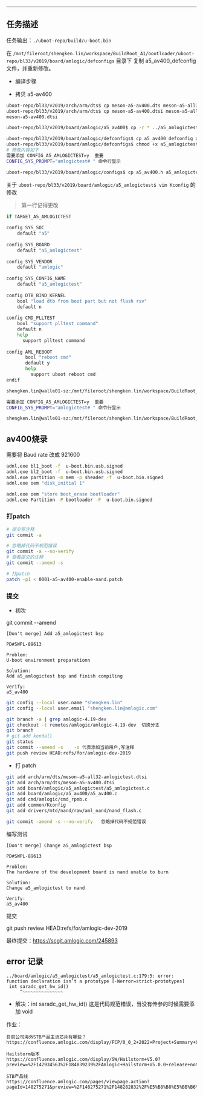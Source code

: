 
----

## 任务描述

任务输出：`./uboot-repo/build/u-boot.bin`

在 `/mnt/fileroot/shengken.lin/workspace/BuildRoot_A1/bootloader/uboot-repo/bl33/v2019/board/amlogic/defconfigs` 目录下 复制 a5_av400_defconfig 文件，并重新修改。

- 编译步骤

- 拷贝 a5-av400

```sh
uboot-repo/bl33/v2019/arch/arm/dts$ cp meson-a5-av400.dts meson-a5-all32-amlogictest.dts
uboot-repo/bl33/v2019/arch/arm/dts$ cp meson-a5-av400.dtsi meson-a5-all32-amlogictest.dts
meson-a5-av400.dtsi

uboot-repo/bl33/v2019/board/amlogic/a5_av400$ cp -r * ../a5_amlogictest/

uboot-repo/bl33/v2019/board/amlogic/defconfigs$ cp a5_av400_defconfig a5_amlogictest_defconfig
uboot-repo/bl33/v2019/board/amlogic/defconfigs$ chmod +x a5_amlogictest_defconfig
# 修改内容如下
需要添加 CONFIG_A5_AMLOGICTEST=y  重要
CONFIG_SYS_PROMPT="amlogictest# " 命令行显示

uboot-repo/bl33/v2019/board/amlogic/configs$ cp a5_av400.h a5_amlogictest.h


```

关于 `uboot-repo/bl33/v2019/board/amlogic/a5_amlogictest$ vim Kconfig` 的修改

> 第一行记得更改

```sh
if TARGET_A5_AMLOGICTEST
   
config SYS_SOC
    default "a5"
   
config SYS_BOARD
    default "a5_amlogictest"
   
config SYS_VENDOR
    default "amlogic"
   
config SYS_CONFIG_NAME
    default "a5_amlogictest"
   
config DTB_BIND_KERNEL
    bool "load dtb from boot part but not flash rsv"
    default n                                                                                               
 
config CMD_PLLTEST
    bool "support plltest command"
    default n
    help
      support plltest command
   
config AML_REBOOT
       bool "reboot cmd"
       default y
       help
         support uboot reboot cmd
endif
```




```sh
shengken.lin@walle01-sz:/mnt/fileroot/shengken.lin/workspace/BuildRoot_A1/bootloader/uboot-repo/bl33/v2019/board/amlogic/defconfigs$ chmod +x a5_amlogictest_defconfig

需要添加 CONFIG_A5_AMLOGICTEST=y  重要
CONFIG_SYS_PROMPT="amlogictest# " 命令行显示

shengken.lin@walle01-sz:/mnt/fileroot/shengken.lin/workspace/BuildRoot_A1/bootloader/uboot-repo$ ./m  a5_amlogictest
```

## av400烧录

需要将 Baud rate 改成 921600

```sh
adnl.exe bl1_boot -f  u-boot.bin.usb.signed
adnl.exe bl2_boot -f  u-boot.bin.usb.signed
adnl.exe partition -m mem -p sheader -f  u-boot.bin.signed
adnl.exe oem "disk_initial 1"

adnl.exe oem "store boot_erase bootloader"
adnl.exe Partition -P bootloader -F  u-boot.bin.signed
```

### 打patch

```sh
# 提交写注释
git commit -a

# 忽略掉代码不规范错误
git commit -a --no-verify
# 查看提交的注释
git commit --amend -s

# 打patch
patch -p1 < 0001-a5-av400-enable-nand.patch 
```

### 提交

- 初次

git commit --amend

```
[Don't merge] Add a5_amlogictest bsp

PD#SWPL-89613

Problem:
U-boot environment preparationn

Solution:
Add a5_amlogictest bsp and finish compiling

Verify:
a5_av400
```

```sh
git config --local user.name "shengken.lin"
git config --local user.email "shengken.lin@amlogic.com"

git branch -a | grep amlogic-4.19-dev
git checkout -t remotes/amlogic/amlogic-4.19-dev  切换分支
git branch
# git add kendall
git status
git commit --amend -s    -s 代表添加当前用户,写注释
git push review HEAD:refs/for/amlogic-dev-2019
```

- 打 patch


```sh
git add arch/arm/dts/meson-a5-all32-amlogictest.dtsi
git add arch/arm/dts/meson-a5-av400.dtsi
git add board/amlogic/a5_amlogictest/a5_amlogictest.c
git add board/amlogic/a5_av400/a5_av400.c
git add cmd/amlogic/cmd_rpmb.c
git add common/Kconfig
git add drivers/mtd/nand/raw/aml_nand/nand_flash.c

git commit -amend -s --no-verify   忽略掉代码不规范错误
```

编写测试

```
[Don't merge] Change a5_amlogictest bsp

PD#SWPL-89613

Problem:
The hardware of the development board is nand unable to burn

Solution:
Change a5_amlogictest to nand

Verify:
a5_av400
```

提交

git push review HEAD:refs/for/amlogic-dev-2019

最终提交：https://scgit.amlogic.com/245893



## error 记录

```
../board/amlogic/a5_amlogictest/a5_amlogictest.c:179:5: error: function declaration isn’t a prototype [-Werror=strict-prototypes]
 int saradc_get_hw_id()
     ^~~~~~~~~~~~~~~~
```

- 解决：int saradc_get_hw_id() 这是代码规范错误，当没有传参的时候需要添加 void



作业：

```
目前公司海外STB产品主流芯片有哪些？
https://confluence.amlogic.com/display/FCP/0_0_2+2022+Project+Summary+by+Project

Hailstorm版本
https://confluence.amlogic.com/display/SW/Hailstorm+V5.0?preview=%2F142934563%2F184839239%2FAmlogic+Hailstorm+V5.0.0+release+notes+v202205.pdf

STB产品线
https://confluence.amlogic.com/pages/viewpage.action?pageId=148275271&preview=%2F148275271%2F148282832%2F%E5%B8%B8%E5%BB%B6%E8%B1%AA_%E6%B5%B7%E5%A4%96STB%E4%BA%A7%E5%93%81%E4%BB%8B%E7%BB%8DV1.0+20211110_Trianing.pdf
```
